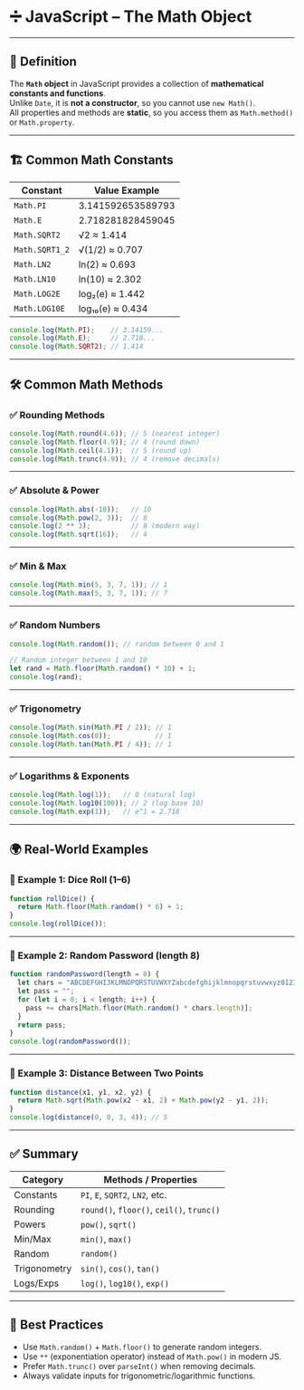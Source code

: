 # ➗ JavaScript – The Math Object  

---

## 📖 Definition  
The **`Math` object** in JavaScript provides a collection of **mathematical constants and functions**.  
Unlike `Date`, it is **not a constructor**, so you cannot use `new Math()`.  
All properties and methods are **static**, so you access them as `Math.method()` or `Math.property`.  

---

## 🏗 Common Math Constants  

| Constant         | Value Example              |
|------------------|----------------------------|
| `Math.PI`        | 3.141592653589793 |
| `Math.E`         | 2.718281828459045 |
| `Math.SQRT2`     | √2 ≈ 1.414 |
| `Math.SQRT1_2`   | √(1/2) ≈ 0.707 |
| `Math.LN2`       | ln(2) ≈ 0.693 |
| `Math.LN10`      | ln(10) ≈ 2.302 |
| `Math.LOG2E`     | log₂(e) ≈ 1.442 |
| `Math.LOG10E`    | log₁₀(e) ≈ 0.434 |  

```javascript
console.log(Math.PI);    // 3.14159...
console.log(Math.E);     // 2.718...
console.log(Math.SQRT2); // 1.414
```

---

## 🛠 Common Math Methods  

### ✅ Rounding Methods  
```javascript
console.log(Math.round(4.6)); // 5 (nearest integer)
console.log(Math.floor(4.9)); // 4 (round down)
console.log(Math.ceil(4.1));  // 5 (round up)
console.log(Math.trunc(4.9)); // 4 (remove decimals)
```

---

### ✅ Absolute & Power  
```javascript
console.log(Math.abs(-10));   // 10
console.log(Math.pow(2, 3));  // 8
console.log(2 ** 3);          // 8 (modern way)
console.log(Math.sqrt(16));   // 4
```

---

### ✅ Min & Max  
```javascript
console.log(Math.min(5, 3, 7, 1)); // 1
console.log(Math.max(5, 3, 7, 1)); // 7
```

---

### ✅ Random Numbers  
```javascript
console.log(Math.random()); // random between 0 and 1

// Random integer between 1 and 10
let rand = Math.floor(Math.random() * 10) + 1;
console.log(rand);
```

---

### ✅ Trigonometry  
```javascript
console.log(Math.sin(Math.PI / 2)); // 1
console.log(Math.cos(0));           // 1
console.log(Math.tan(Math.PI / 4)); // 1
```

---

### ✅ Logarithms & Exponents  
```javascript
console.log(Math.log(1));   // 0 (natural log)
console.log(Math.log10(100)); // 2 (log base 10)
console.log(Math.exp(1));   // e^1 = 2.718
```

---

## 🌍 Real-World Examples  

### 🎲 Example 1: Dice Roll (1–6)  
```javascript
function rollDice() {
  return Math.floor(Math.random() * 6) + 1;
}
console.log(rollDice());
```

---

### 🎯 Example 2: Random Password (length 8)  
```javascript
function randomPassword(length = 8) {
  let chars = "ABCDEFGHIJKLMNOPQRSTUVWXYZabcdefghijklmnopqrstuvwxyz0123456789";
  let pass = "";
  for (let i = 0; i < length; i++) {
    pass += chars[Math.floor(Math.random() * chars.length)];
  }
  return pass;
}
console.log(randomPassword());
```

---

### 📐 Example 3: Distance Between Two Points  
```javascript
function distance(x1, y1, x2, y2) {
  return Math.sqrt(Math.pow(x2 - x1, 2) + Math.pow(y2 - y1, 2));
}
console.log(distance(0, 0, 3, 4)); // 5
```

---

## ✅ Summary  

| Category      | Methods / Properties |
|---------------|-----------------------|
| Constants     | `PI`, `E`, `SQRT2`, `LN2`, etc. |
| Rounding      | `round()`, `floor()`, `ceil()`, `trunc()` |
| Powers        | `pow()`, `sqrt()` |
| Min/Max       | `min()`, `max()` |
| Random        | `random()` |
| Trigonometry  | `sin()`, `cos()`, `tan()` |
| Logs/Exps     | `log()`, `log10()`, `exp()` |

---

## 🧠 Best Practices  

* Use `Math.random()` + `Math.floor()` to generate random integers.  
* Use `**` (exponentiation operator) instead of `Math.pow()` in modern JS.  
* Prefer `Math.trunc()` over `parseInt()` when removing decimals.  
* Always validate inputs for trigonometric/logarithmic functions.  

